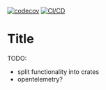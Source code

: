 [![codecov](https://codecov.io/gh/MorganTwoZero/pic-scraper-backend/branch/main/graph/badge.svg?token=WNR75L22VS)](https://codecov.io/gh/MorganTwoZero/pic-scraper-backend)
[![CI/CD](https://github.com/MorganTwoZero/pic-scraper-backend/actions/workflows/general.yml/badge.svg)](https://github.com/MorganTwoZero/pic-scraper-backend/actions/workflows/general.yml)
# Title

TODO:
 - split functionality into crates
 - opentelemetry?